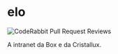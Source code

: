 # elo
![CodeRabbit Pull Request Reviews](https://img.shields.io/coderabbit/prs/github/GRHInvDev/elo?utm_source=oss&utm_medium=github&utm_campaign=GRHInvDev%2Felo&labelColor=171717&color=FF570A&link=https%3A%2F%2Fcoderabbit.ai&label=CodeRabbit+Reviews)

A intranet da Box e da Cristallux.


